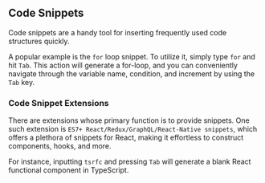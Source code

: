 ## Code Snippets

Code snippets are a handy tool for inserting frequently used code structures quickly.

A popular example is the `for` loop snippet. To utilize it, simply type `for` and hit `Tab`. This action will generate a for-loop, and you can conveniently navigate through the variable name, condition, and increment by using the `Tab` key.

### Code Snippet Extensions

There are extensions whose primary function is to provide snippets. One such extension is `ES7+ React/Redux/GraphQL/React-Native snippets`, which offers a plethora of snippets for React, making it effortless to construct components, hooks, and more.

For instance, inputting `tsrfc` and pressing `Tab` will generate a blank React functional component in TypeScript.
